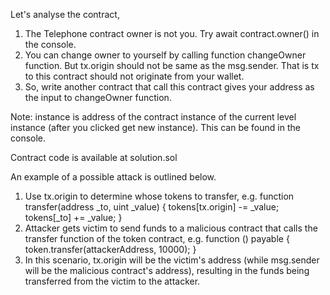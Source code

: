 Let's analyse the contract,

1. The Telephone contract owner is not you. Try await contract.owner() in the console.
2. You can change owner to yourself by calling function changeOwner function. But tx.origin should not be same as the msg.sender. That is tx to this contract should not originate from your wallet.
3. So, write another contract that call this contract gives your address as the input to changeOwner function.

Note: instance is address of the contract instance of the current level instance (after you clicked get new instance). This can be found in the console. 

Contract code is available at solution.sol

An example of a possible attack is outlined below.

1. Use tx.origin to determine whose tokens to transfer, e.g.
function transfer(address _to, uint _value) {
  tokens[tx.origin] -= _value;
  tokens[_to] += _value;
}
2. Attacker gets victim to send funds to a malicious contract that calls the transfer function of the token contract, e.g.
function () payable {
  token.transfer(attackerAddress, 10000);
}
3. In this scenario, tx.origin will be the victim's address (while msg.sender will be the malicious contract's address), resulting in the funds being transferred from the victim to the attacker.

